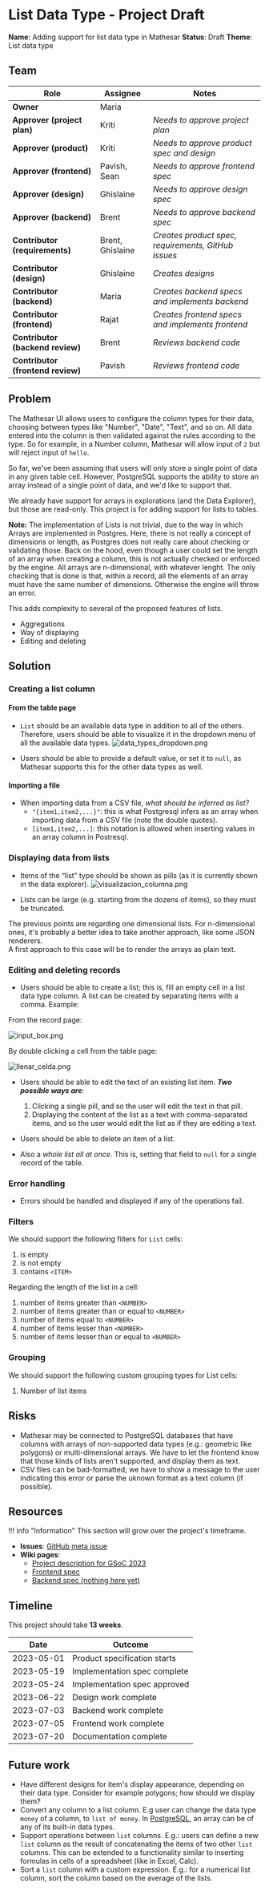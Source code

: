# List Data Type - Project Draft

**Name**: Adding support for list data type in Mathesar
**Status**: Draft 
**Theme**: List data type

## Team

| Role | Assignee | Notes |
|-|-|-|
| **Owner** | Maria | |
| **Approver (project plan)** | Kriti | *Needs to approve project plan* |
| **Approver (product)** | Kriti | *Needs to approve product spec and design* |
| **Approver (frontend)** | Pavish, Sean | *Needs to approve frontend spec* |
| **Approver (design)** | Ghislaine | *Needs to approve design spec* |
| **Approver (backend)** | Brent | *Needs to approve backend spec* |
| **Contributor (requirements)** | Brent, Ghislaine | *Creates product spec, requirements, GitHub issues* |
| **Contributor (design)** | Ghislaine | *Creates designs* |
| **Contributor (backend)** | Maria | *Creates backend specs and implements backend* |
| **Contributor (frontend)** | Rajat | *Creates frontend specs and implements frontend* |
| **Contributor (backend review)** | Brent | *Reviews backend code* |
| **Contributor (frontend review)** | Pavish | *Reviews frontend code* |

## Problem
The Mathesar UI allows users to configure the column types for their data, choosing between types like "Number", "Date", "Text", and so on. All data entered into the column is then validated against the rules according to the type. So for example, in a Number column, Mathesar will allow input of `2` but will reject input of `hello`.

So far, we've been assuming that users will only store a single point of data in any given table cell. However, PostgreSQL supports the ability to store an array instead of a single point of data, and we'd like to support that.

We already have support for arrays in explorations (and the Data Explorer), but those are read-only. This project is for adding support for lists to tables.

**Note:**
The implementation of Lists is not trivial, due to the way in which Arrays are implemented in Postgres. Here, there is not really a concept of dimensions or length, as Postgres does not really care about checking or validating those. Back on the hood, even though a user could set the length of an array when creating a column, this is not actually checked or enforced by the engine. All arrays are n-dimensional, with whatever lenght. The only checking that is done is that, within a record, all the elements of an array must have the same number of dimensions. Otherwise the engine will throw an error.

This adds complexity to several of the proposed features of lists. 

- Aggregations
- Way of displaying
- Editing and deleting

## Solution

### Creating a list column
#### From the table page
- `List` should be an available data type in addition to all of the others. Therefore, users should be able to visualize it in the dropdown menu of all the available data types.
![data_types_dropdown.png](/assets/projects/list-datatype/data_types_dropdown.png)

- Users should be able to provide a default value, or set it to `null`, as Mathesar supports this for the other data types as well.

#### Importing a file
- When importing data from a CSV file, *what should be inferred as list?*
	- `"{item1,item2,...}"`: this is what Postgresql infers as an array when importing data from a CSV file (note the double quotes).
  - `[item1,item2,...]`: this notation is allowed when inserting values in an array column in Postresql.
  
  
### Displaying data from lists
- Items of the “list” type should be shown as pills (as it is currently shown in the data explorer).
![visualizacion_columna.png](/assets/projects/list-datatype/visualizacion_columna.png)

- Lists can be large (e.g. starting from the dozens of items), so they must be truncated.

The previous points are regarding one dimensional lists. For n-dimensional ones, it's probably a better idea to take another approach, like some JSON renderers.  
A first approach to this case will be to render the arrays as plain text. 

### Editing and deleting records
- Users should be able to create a list; this is, fill an empty cell in a list data type column. A list can be created by separating items with a comma. Example:

From the record page:

![input_box.png](/assets/projects/list-datatype/input_box.png)

By double clicking a cell from the table page:

![llenar_celda.png](/assets/projects/list-datatype/llenar_celda.png)

- Users should be able to edit the text of an existing list item. ***Two possible ways are***: 
	 1. Clicking a single pill, and so the user will edit the text in that pill.
   2. Displaying the content of the list as a text with comma-separated items, and so the user would edit the list as if they are editing a text.

- Users should be able to delete an item of a list.
- Also a *whole list all at once*. This is, setting that field to `null` for a single record of the table.

### Error handling
- Errors should be handled and displayed if any of the operations fail.

### Filters 
We should support the following filters for `List` cells:
1. is empty
1. is not empty
3. contains `<ITEM>`

Regarding the length of the list in a cell:
1. number of items greater than `<NUMBER>`
2. number of items greater than or equal to `<NUMBER>`
3. number of items equal to `<NUMBER>`
7. number of items lesser than `<NUMBER>`
8. number of items lesser than or equal to `<NUMBER>`
    
### Grouping
We should support the following custom grouping types for List cells:
1. Number of list items


## Risks
- Mathesar may be connected to PostgreSQL databases that have columns with arrays of non-supported data types (e.g.: geometric like polygons) or multi-dimensional arrays. We have to let the frontend know that those kinds of lists aren't supported, and display them as text.
- CSV files can be bad-formatted; we have to show a message to the user indicating this error or parse the uknown format as a text column (if possible).

## Resources
!!! info "Information"
    This section  will grow over the project's timeframe.


- **Issues**: [GitHub meta issue]()
- **Wiki pages**:
  - [Project description for GSoC 2023](/community/mentoring/project-ideas/list-data-type)
  - [Frontend spec](/projects/list-datatype/frontend-specs)
  - [Backend spec (nothing here yet)]()

## Timeline
This project should take **13 weeks**.

| Date | Outcome |
| - | - |
| 2023-05-01 | Product specification starts | 
| 2023-05-19 | Implementation spec complete | 
| 2023-05-24 | Implementation spec approved | 
| 2023-06-22 | Design work complete |
| 2023-07-03 | Backend work complete |
| 2023-07-05 | Frontend work complete |
| 2023-07-20 | Documentation complete |

## Future work
- Have different designs for item's display appearance, depending on their data type. Consider for example polygons; how should we display them?
- Convert any column to a list column. E.g user can change the data type `money` of a column, to `list of money`. In [PostgreSQL](https://www.postgresql.org/docs/current/arrays.html), an array can be of any of its built-in data types. 
- Support operations between `list` columns. E.g.: users can define a new `list` column as the result of concatenating the items of two other `list` columns. This can be extended to a functionality similar to inserting formulas in cells of a spreadsheet (like in Excel, Calc).
- Sort a `list` column with a custom expression. E.g.: for a numerical list column, sort the column based on the average of the lists.

